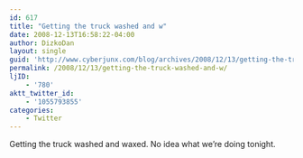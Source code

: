 ```yaml
---
id: 617
title: "Getting the truck washed and w"
date: 2008-12-13T16:58:22-04:00
author: DizkoDan
layout: single
guid: 'http://www.cyberjunx.com/blog/archives/2008/12/13/getting-the-truck-washed-and-w/'
permalink: /2008/12/13/getting-the-truck-washed-and-w/
ljID:
    - '780'
aktt_twitter_id:
    - '1055793855'
categories:
    - Twitter
---
```


Getting the truck washed and waxed. No idea what we’re doing tonight.